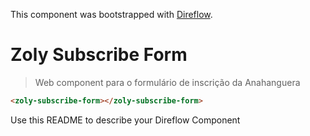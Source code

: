 This component was bootstrapped with [Direflow](https://direflow.io).

# Zoly Subscribe Form
> Web component para o formulário de inscrição da Anahanguera

```html
<zoly-subscribe-form></zoly-subscribe-form>
```

Use this README to describe your Direflow Component
